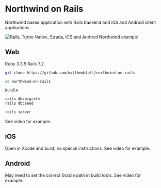 # Northwind on Rails

Northwind based application with Rails backend and iOS and Android client applications.

[![Rails, Turbo Native, Strada, iOS and Android Northwind example](https://img.youtube.com/vi/KwkGYib3pd8/0.jpg)](https://www.youtube.com/watch?v=KwkGYib3pd8)

## Web

Ruby 3.3.5
Rails 7.2

```bash
git clone https://github.com/matthewblott/northwind-on-rails

cd northwind-on-rails

bundle

rails db:migrate
rails db:seed

rails server

```

See video for example.

## iOS

Open in Xcode and build, no special instructions. See video for example.

## Android

May need to set the correct Gradle path in build tools. See video for example.
